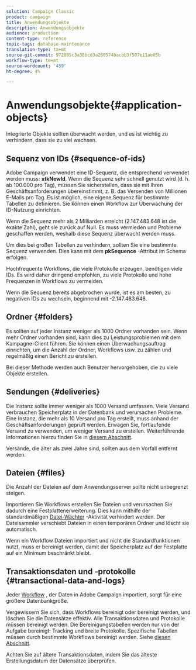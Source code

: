 ```yaml
---
solution: Campaign Classic
product: campaign
title: Anwendungsobjekte
description: Anwendungsobjekte
audience: production
content-type: reference
topic-tags: database-maintenance
translation-type: tm+mt
source-git-commit: 972885c3a38bcd3a260574bacbb3f507e11ae05b
workflow-type: tm+mt
source-wordcount: '459'
ht-degree: 4%

---
```



# Anwendungsobjekte{#application-objects}

Integrierte Objekte sollten überwacht werden, und es ist wichtig zu verhindern, dass sie zu viel wachsen.

## Sequenz von IDs {#sequence-of-ids}

Adobe Campaign verwendet eine ID-Sequenz, die entsprechend verwendet werden muss: **xtkNewId**. Wenn die Sequenz sehr schnell genutzt wird (d. h. ab 100.000 pro Tag), müssen Sie sicherstellen, dass sie mit Ihren Geschäftsanforderungen übereinstimmt, z. B. das Versenden von Millionen E-Mails pro Tag. Es ist möglich, eine eigene Sequenz für bestimmte Tabellen zu definieren. Sie können einen Workflow zur Überwachung der ID-Nutzung einrichten.

Wenn die Sequenz mehr als 2 Milliarden erreicht (2.147.483.648 ist die exakte Zahl), geht sie zurück auf Null. Es muss vermieden und Probleme geschaffen werden, weshalb diese Sequenz überwacht werden muss.

Um dies bei großen Tabellen zu verhindern, sollten Sie eine bestimmte Sequenz verwenden. Dies kann mit dem **pkSequence** -Attribut im Schema erfolgen.

Hochfrequente Workflows, die viele Protokolle erzeugen, benötigen viele IDs. Es wird daher dringend empfohlen, zu viele Protokolle und hohe Frequenzen in Workflows zu vermeiden.

Wenn die Sequenz bereits abgebrochen wurde, ist es am besten, zu negativen IDs zu wechseln, beginnend mit -2.147.483.648.

## Ordner {#folders}

Es sollten auf jeder Instanz weniger als 1000 Ordner vorhanden sein. Wenn mehr Ordner vorhanden sind, kann dies zu Leistungsproblemen mit dem Kampagne-Client führen. Sie können einen Überwachungsauftrag einrichten, um die Anzahl der Ordner, Workflows usw. zu zählen und regelmäßig einen Bericht zu erstellen.

Bei dieser Methode werden auch Benutzer hervorgehoben, die zu viele Objekte erstellen.

## Sendungen {#deliveries}

Die Instanz sollte immer weniger als 1000 Versand umfassen. Viele Versand verbrauchen Speicherplatz in der Datenbank und verursachen Probleme. Eine Instanz, die mehr als 10 Versand pro Tag erstellt, muss anhand der Geschäftsanforderungen geprüft werden. Erwägen Sie, fortlaufende Versand zu verwenden, um weniger Versand zu erstellen. Weiterführende Informationen hierzu finden Sie in [diesem Abschnitt](../../workflow/using/continuous-delivery.md).

Versände, die älter als zwei Jahre sind, sollten aus dem Vorfall entfernt werden.

## Dateien {#files}

Die Anzahl der Dateien auf dem Anwendungsserver sollte nicht unbegrenzt steigen.

Importieren Sie Workflows erstellen Sie Dateien und verursachen Sie dadurch eine Festplattenerweiterung. Dies kann mithilfe der standardmäßigen [Datei-Wächter](../../workflow/using/file-collector.md) -Aktivität verhindert werden. Der Dateisammler verschiebt Dateien in einen temporären Ordner und löscht sie automatisch.

Wenn ein Workflow Dateien importiert und nicht die Standardfunktionen nutzt, muss er bereinigt werden, damit der Speicherplatz auf der Festplatte auf ein Minimum beschränkt bleibt.

## Transaktionsdaten und -protokolle {#transactional-data-and-logs}

Jeder [Workflow](../../workflow/using/data-life-cycle.md#work-table) , der Daten in Adobe Campaign importiert, sorgt für eine größere Datenbankgröße.

Vergewissern Sie sich, dass Workflows bereinigt oder bereinigt werden, und löschen Sie die Datensätze effektiv. Alle Transaktionsdaten und Protokolle müssen bereinigt werden. Die Bereinigungstabellen werden nur von der Aufgabe bereinigt: Tracking und breite Protokolle. Spezifische Tabellen müssen durch bestimmte Workflows bereinigt werden. Siehe [diesen Abschnitt](../../workflow/using/monitoring-workflow-execution.md#purging-the-logs).

Achten Sie auf ältere Transaktionsdaten, indem Sie das älteste Erstellungsdatum der Datensätze überprüfen.
